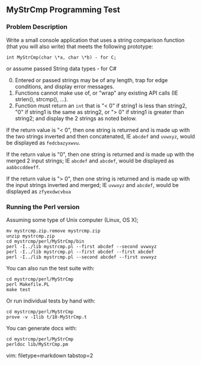 ## MyStrCmp Programming Test ##

### Problem Description ###

Write a small console application that uses a string comparison function
(that you will also write) that meets the following prototype:

    int MyStrCmp(char \*a, char \*b) - for C;

or assume passed String data types - for C#

0. Entered or passed strings may be of any length, trap for edge conditions,
and display error messages. 
0. Functions cannot make use of, or "wrap" any existing API calls (IE strlen(), strcmp(), ...). 
0. Function must return an `int` that is "&lt; 0" if string1 is less than
string2, "0" if string1 is the same as string2, or "&gt; 0" if string1 is
greater than string2; and display the 2 strings as noted below.

If the return value is "&lt; 0", then one string is returned and is made up with
the two strings inverted and then concatenated, IE `abcdef` and `uvwxyz`, would
be displayed as `fedcbazyxwvu`.

If the return value is "0", then one string is returned and is made up with
the merged 2 input strings; IE `abcdef` and `abcdef`, would be displayed as
`aabbccddeeff`.

If the return value is "&gt; 0", then one string is returned and is made up with
the input strings inverted and merged; IE `uvwxyz` and `abcdef`, would be
displayed as `zfyexdwcvbua`

### Running the Perl version ###
Assuming some type of Unix computer (Linux, OS X);

    mv mystrcmp.zip.remove mystrcmp.zip
    unzip mystrcmp.zip
    cd mystrcmp/perl/MyStrCmp/bin
    perl -I../lib mystrcmp.pl --first abcdef --second uvwxyz
    perl -I../lib mystrcmp.pl --first abcdef --first abcdef
    perl -I../lib mystrcmp.pl --second abcdef --first uvwxyz

You can also run the test suite with:

    cd mystrcmp/perl/MyStrCmp
    perl Makefile.PL
    make test

Or run individual tests by hand with:

    cd mystrcmp/perl/MyStrCmp
    prove -v -Ilib t/10-MyStrCmp.t

You can generate docs with:

    cd mystrcmp/perl/MyStrCmp
    perldoc lib/MyStrCmp.pm

vim: filetype=markdown tabstop=2
